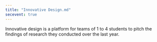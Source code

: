 ```yaml
---
title: "Innovative Design.md"
secevent: true
---
```


Innovative design is a platform for teams of 1 to 4 students to pitch the findings of research they conducted over the last year.
